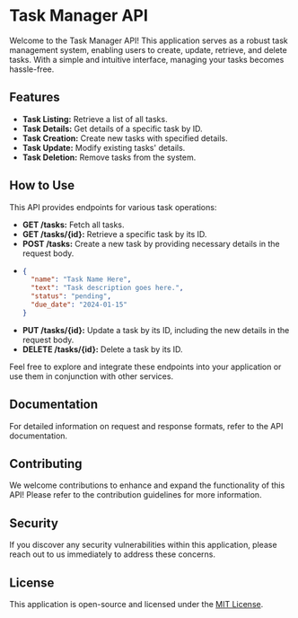 # Task Manager API

Welcome to the Task Manager API! This application serves as a robust task management system, enabling users to create, update, retrieve, and delete tasks. With a simple and intuitive interface, managing your tasks becomes hassle-free.

## Features

- **Task Listing:** Retrieve a list of all tasks.
- **Task Details:** Get details of a specific task by ID.
- **Task Creation:** Create new tasks with specified details.
- **Task Update:** Modify existing tasks' details.
- **Task Deletion:** Remove tasks from the system.

## How to Use

This API provides endpoints for various task operations:

- **GET /tasks:** Fetch all tasks.
- **GET /tasks/{id}:** Retrieve a specific task by its ID.
- **POST /tasks:** Create a new task by providing necessary details in the request body.
- ```json
  {
    "name": "Task Name Here",
    "text": "Task description goes here.",
    "status": "pending",
    "due_date": "2024-01-15"
  }
- **PUT /tasks/{id}:** Update a task by its ID, including the new details in the request body.
- **DELETE /tasks/{id}:** Delete a task by its ID.

Feel free to explore and integrate these endpoints into your application or use them in conjunction with other services.

## Documentation

For detailed information on request and response formats, refer to the API documentation.

## Contributing

We welcome contributions to enhance and expand the functionality of this API! Please refer to the contribution guidelines for more information.

## Security

If you discover any security vulnerabilities within this application, please reach out to us immediately to address these concerns.

## License

This application is open-source and licensed under the [MIT License](https://opensource.org/licenses/MIT).
